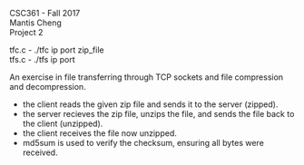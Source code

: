 CSC361 - Fall 2017 <br />
Mantis Cheng <br />
Project 2 <br />

tfc.c - ./tfc ip port zip_file <br />
tfs.c - ./tfs ip port <br /> 

An exercise in file transferring through TCP sockets and file compression and decompression. 
* the client reads the given zip file and sends it to the server (zipped).
* the server recieves the zip file, unzips the file, and sends the file back to the client (unzipped).
* the client receives the file now unzipped.
* md5sum is used to verify the checksum, ensuring all bytes were received. 

